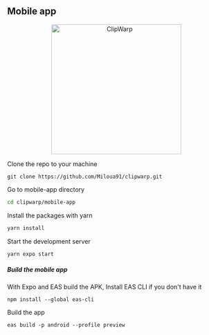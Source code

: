 ## Mobile app

<div align='center'>
   <img alt='ClipWarp' src='http://miloua.com/clipwarpMobile.png' width='300'/>
</div>

Clone the repo to your machine

``` git
git clone https://github.com/Miloua91/clipwarp.git
```

Go to mobile-app directory

``` sh
cd clipwarp/mobile-app
```

Install the packages with yarn

``` sh 
yarn install
```

Start the development server 

``` sh 
yarn expo start
```

##### Build the mobile app

With Expo and EAS build the APK, Install EAS CLI if you don't have it

``` 
npm install --global eas-cli
```

Build the app 

```
eas build -p android --profile preview
```
